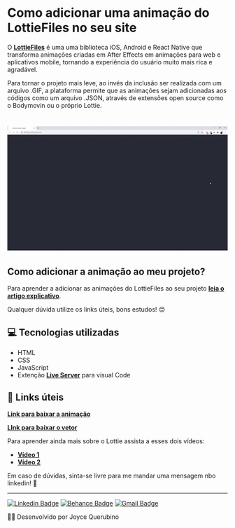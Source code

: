 # Como adicionar uma animação do LottieFiles no seu site

O **[LottieFiles](https://lottiefiles.com/)** é uma uma biblioteca iOS, Android e React Native que transforma animações criadas em After Effects em animações para web e aplicativos mobile, tornando a experiência do usuário muito mais rica e agradável.

Para tornar o projeto mais leve, ao invés da inclusão ser realizada com um arquivo .GIF, a plataforma permite que as animações sejam adicionadas aos códigos como um arquivo .JSON, através de extensões open source como o Bodymovin ou o próprio Lottie.

<h1 align = center>
    <img src="public/anima.gif">
</h1>

## Como adicionar a animação ao meu projeto?

Para aprender a adicionar as animações do LottieFiles ao seu projeto **[leia o artigo explicativo](https://medium.com/@joycequerubino5/como-adicionar-uma-anima%C3%A7%C3%A3o-do-lottiefiles-no-seu-site-286827d3d9cf)**. 

Qualquer dúvida utilize os links úteis, bons estudos! 😊  

## 💻 Tecnologias utilizadas
  - HTML
  - CSS
  - JavaScript
  - Extenção **[Live Server](https://marketplace.visualstudio.com/items?itemName=ritwickdey.LiveServer)** para visual Code

## 📌 Links úteis 

**[Link para baixar a animação](https://lottiefiles.com/share/MwH99h)** 

**[LInk para baixar o vetor](https://br.freepik.com/vetores-gratis/modelo-de-erro-404-com-espaco-e-envio-em-estilo-plano_1902952.htm#page=1&query=erro%20404%20space&position=14)** 

Para aprender ainda mais sobre o Lottie assista a esses dois vídeos: 

- **[Vídeo 1](https://www.youtube.com/watch?v=xYQ-HdVfBSA)**
- **[Vídeo 2](https://www.youtube.com/watch?v=zU7AiFcTmz0&list=PLzz3lYjvdSbXyBJIjwoIGSUqdEuPR_Z8X&index=29&t=0s)** 

Em caso de dúvidas, sinta-se livre para me mandar uma mensagem nbo linkedin! 👋

---
 [![Linkedin Badge](https://img.shields.io/badge/-LinkedIn-blue?style=flat-square&logo=Linkedin&logoColor=white&link=https://www.linkedin.com/in/joyce-querubino/)](https://www.linkedin.com/in/joyce-querubino/)
 [![Behance Badge](https://img.shields.io/badge/-Behance-blue?style=flat-square&logo=Behance&logoColor=white&link=https://www.behance.net/joycequerucdd7)](https://www.behance.net/joycequerucdd7)
 [![Gmail Badge](https://img.shields.io/badge/-Gmail-c14438?style=flat-square&logo=Gmail&logoColor=white&link=mailto:joycequerubino5@gmail.com)](mailto:joycequerubino5@gmail.com)

🐱‍👤 Desenvolvido por Joyce Querubino  